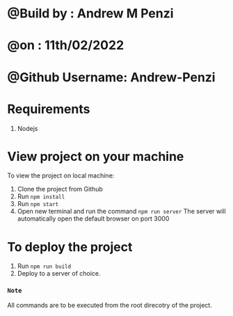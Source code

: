 # @Build by : Andrew M Penzi
# @on : 11th/02/2022
# @Github Username: Andrew-Penzi



# Requirements
1. Nodejs 

# View project on your machine
To view the project on local machine:
1. Clone the project from Github
2. Run `npm install`
3. Run `npm start`
4. Open new terminal and run the command `npm run server`
The server will automatically open the default browser on port 3000

# To deploy the project
1. Run `npm run build`
2. Deploy to a server of choice. 


### `Note`
All commands are to be executed from the root direcotry of the project.
